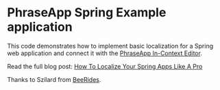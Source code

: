# PhraseApp Spring Example application

This code demonstrates how to implement basic localization for a Spring web application and connect it with the [PhraseApp In-Context Editor](https://phraseapp.com/).

Read the full blog post: [How To Localize Your Spring Apps Like A Pro](https://phraseapp.com/blog/posts/how-to-localize-your-spring-apps-like-a-pro)

Thanks to Szilard from [BeeRides](https://beerides.com).
